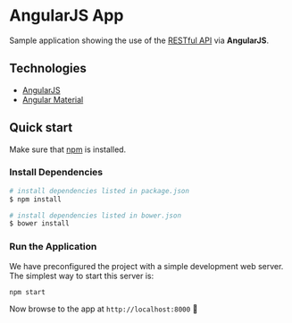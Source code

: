 # AngularJS App

Sample application showing the use of the [RESTful API](github.com/araujodavid/single-page-webapp-spring-backend) via **AngularJS**.

## Technologies

- [AngularJS](https://angularjs.org)
- [Angular Material](https://material.angularjs.org)

## Quick start

Make sure that [npm](https://www.npmjs.com) is installed.

### Install Dependencies

```sh
# install dependencies listed in package.json
$ npm install
```

```sh
# install dependencies listed in bower.json
$ bower install
```

### Run the Application

We have preconfigured the project with a simple development web server. The simplest way to start this server is:

```
npm start
```

Now browse to the app at `http://localhost:8000` :rocket:
